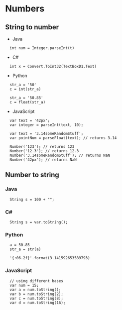 #  Numbers






## String to number
- Java
```
  int num = Integer.parseInt(t)
```

- C#
```  
  int x = Convert.ToInt32(TextBoxD1.Text)
```

- Python
```
  str_a = '50'
  c = int(str_a)
  
  str_a = '50.85'
  c = float(str_a)

```
- JavaScript
```
  var text = '42px';
  var integer = parseInt(text, 10);

  var text = '3.14someRandomStuff';
  var pointNum = parseFloat(text); // returns 3.14

  Number('123'); // returns 123
  Number('12.3'); // returns 12.3
  Number('3.14someRandomStuff'); // returns NaN
  Number('42px'); // returns NaN

```

## Number to string
### Java
```
  String s = 100 + "";
```
### C#
```  
  String s = var.toString();
```
### Python
```
  a = 50.85
  str_a = str(a)

  '{:06.2f}'.format(3.141592653589793)
```
### JavaScript
```
  // using different bases
  var num = 15;
  var a = num.toString();
  var b = num.toString(2);
  var c = num.toString(8);
  var d = num.toString(16);
```

